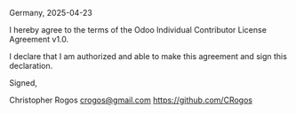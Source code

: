 Germany, 2025-04-23

I hereby agree to the terms of the Odoo Individual Contributor License
Agreement v1.0.

I declare that I am authorized and able to make this agreement and sign this
declaration.

Signed,

Christopher Rogos crogos@gmail.com https://github.com/CRogos